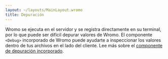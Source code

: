 ```yaml
---
layout: ~/layouts/MainLayout.wromo
title: Depuración
---
```


Wromo se ejecuta en el servidor y se registra directamente en su terminal, por lo que puede ser difícil depurar valores de Wromo. El componente `<Debug>` incorporado de Wromo puede ayudarte a inspeccionar los valores dentro de tus archivos en el lado del cliente. Lee más sobre el [componente de depuración incorporado](/es/reference/builtin-components#debug-).

